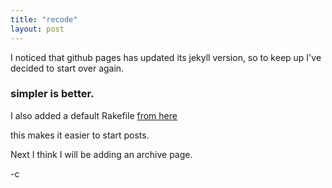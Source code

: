 ```yaml
---
title: "recode"
layout: post
---
```


I noticed that github pages has updated its jekyll version, so to keep up I've
decided to start over again.

### simpler is better.

I also added a default Rakefile [from here](https://github.com/gummesson/jekyll-rake-boilerplate)

this makes it easier to start posts.

Next I think I will be adding an archive page.

-c
